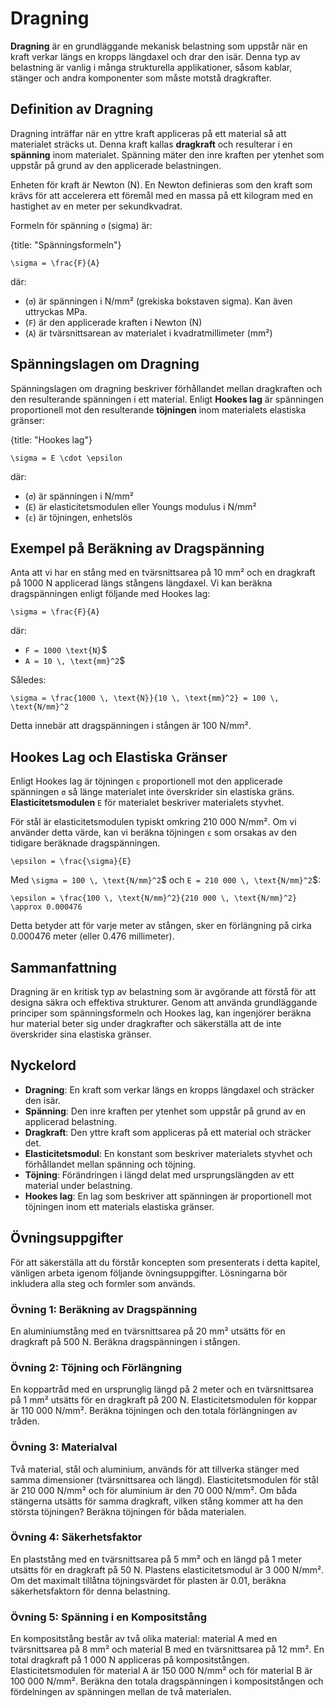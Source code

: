 # Dragning

**Dragning** är en grundläggande mekanisk belastning som uppstår när en kraft verkar längs en kropps längdaxel och drar den isär. Denna typ av belastning är vanlig i många strukturella applikationer, såsom kablar, stänger och andra komponenter som måste motstå dragkrafter.

## Definition av Dragning

Dragning inträffar när en yttre kraft appliceras på ett material så att materialet sträcks ut. Denna kraft kallas **dragkraft** och resulterar i en **spänning** inom materialet. Spänning mäter den inre kraften per ytenhet som uppstår på grund av den applicerade belastningen.

Enheten för kraft är Newton (N). En Newton definieras som den kraft som krävs för att accelerera ett föremål med en massa på ett kilogram med en hastighet av en meter per sekundkvadrat.

Formeln för spänning `σ` (sigma) är:

{title: "Spänningsformeln"}
```latexmath
\sigma = \frac{F}{A}
```

där:
- \(`σ`\) är spänningen i N/mm² (grekiska bokstaven sigma). Kan även uttryckas MPa.
- \(`F`\) är den applicerade kraften i Newton (N)
- \(`A`\) är tvärsnittsarean av materialet i kvadratmillimeter (mm²)

## Spänningslagen om Dragning

Spänningslagen om dragning beskriver förhållandet mellan dragkraften och den resulterande spänningen i ett material. Enligt **Hookes lag** är spänningen proportionell mot den resulterande **töjningen** inom materialets elastiska gränser:

{title: "Hookes lag"}
```latexmath
\sigma = E \cdot \epsilon
```

där:
- \(`σ`\) är spänningen i N/mm²
- \(`E`\) är elasticitetsmodulen eller Youngs modulus i N/mm²
- \(`ε`\) är töjningen, enhetslös

## Exempel på Beräkning av Dragspänning

Anta att vi har en stång med en tvärsnittsarea på 10 mm² och en dragkraft på 1000 N applicerad längs stångens längdaxel. Vi kan beräkna dragspänningen enligt följande med Hookes lag:

```latexmath
\sigma = \frac{F}{A}
```

där:
- `F = 1000 \text{N}`$
- `A = 10 \, \text{mm}^2`$

Således:

```latexmath
\sigma = \frac{1000 \, \text{N}}{10 \, \text{mm}^2} = 100 \, \text{N/mm}^2
```

Detta innebär att dragspänningen i stången är 100 N/mm².

## Hookes Lag och Elastiska Gränser

Enligt Hookes lag är töjningen `ε` proportionell mot den applicerade spänningen `σ` så länge materialet inte överskrider sin elastiska gräns. **Elasticitetsmodulen** `E` för materialet beskriver materialets styvhet.

För stål är elasticitetsmodulen typiskt omkring 210 000 N/mm². Om vi använder detta värde, kan vi beräkna töjningen `ε` som orsakas av den tidigare beräknade dragspänningen.

```latexmath
\epsilon = \frac{\sigma}{E}
```

Med `\sigma = 100 \, \text{N/mm}^2`$ och `E = 210 000 \, \text{N/mm}^2`$:

```latexmath
\epsilon = \frac{100 \, \text{N/mm}^2}{210 000 \, \text{N/mm}^2} \approx 0.000476
```

Detta betyder att för varje meter av stången, sker en förlängning på cirka 0.000476 meter (eller 0.476 millimeter).

## Sammanfattning

Dragning är en kritisk typ av belastning som är avgörande att förstå för att designa säkra och effektiva strukturer. Genom att använda grundläggande principer som spänningsformeln och Hookes lag, kan ingenjörer beräkna hur material beter sig under dragkrafter och säkerställa att de inte överskrider sina elastiska gränser.

## Nyckelord

- **Dragning**: En kraft som verkar längs en kropps längdaxel och sträcker den isär.
- **Spänning**: Den inre kraften per ytenhet som uppstår på grund av en applicerad belastning.
- **Dragkraft**: Den yttre kraft som appliceras på ett material och sträcker det.
- **Elasticitetsmodul**: En konstant som beskriver materialets styvhet och förhållandet mellan spänning och töjning.
- **Töjning**: Förändringen i längd delat med ursprungslängden av ett material under belastning.
- **Hookes lag**: En lag som beskriver att spänningen är proportionell mot töjningen inom ett materials elastiska gränser.

## Övningsuppgifter

För att säkerställa att du förstår koncepten som presenterats i detta kapitel, vänligen arbeta igenom följande övningsuppgifter. Lösningarna bör inkludera alla steg och formler som används.

### Övning 1: Beräkning av Dragspänning

En aluminiumstång med en tvärsnittsarea på 20 mm² utsätts för en dragkraft på 500 N. Beräkna dragspänningen i stången.


### Övning 2: Töjning och Förlängning

En koppartråd med en ursprunglig längd på 2 meter och en tvärsnittsarea på 1 mm² utsätts för en dragkraft på 200 N. Elasticitetsmodulen för koppar är 110 000 N/mm². Beräkna töjningen och den totala förlängningen av tråden.

### Övning 3: Materialval

Två material, stål och aluminium, används för att tillverka stänger med samma dimensioner (tvärsnittsarea och längd). Elasticitetsmodulen för stål är 210 000 N/mm² och för aluminium är den 70 000 N/mm². Om båda stängerna utsätts för samma dragkraft, vilken stång kommer att ha den största töjningen? Beräkna töjningen för båda materialen.

### Övning 4: Säkerhetsfaktor

En plaststång med en tvärsnittsarea på 5 mm² och en längd på 1 meter utsätts för en dragkraft på 50 N. Plastens elasticitetsmodul är 3 000 N/mm². Om det maximalt tillåtna töjningsvärdet för plasten är 0.01, beräkna säkerhetsfaktorn för denna belastning.

### Övning 5: Spänning i en Kompositstång

En kompositstång består av två olika material: material A med en tvärsnittsarea på 8 mm² och material B med en tvärsnittsarea på 12 mm². En total dragkraft på 1 000 N appliceras på kompositstången. Elasticitetsmodulen för material A är 150 000 N/mm² och för material B är 100 000 N/mm². Beräkna den totala dragspänningen i kompositstången och fördelningen av spänningen mellan de två materialen.
